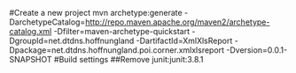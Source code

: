 #Create a new project
mvn archetype:generate -DarchetypeCatalog=http://repo.maven.apache.org/maven2/archetype-catalog.xml -Dfilter=maven-archetype-quickstart -DgroupId=net.dtdns.hoffnungland -DartifactId=XmlXlsReport -Dpackage=net.dtdns.hoffnungland.poi.corner.xmlxlsreport -Dversion=0.0.1-SNAPSHOT
#Build settings
##Remove junit:junit:3.8.1
